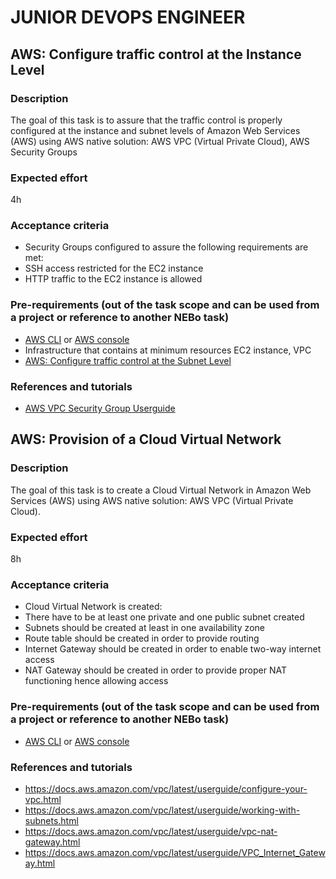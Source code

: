 # JUNIOR DEVOPS ENGINEER

## AWS: Configure traffic control at the Instance Level

### Description
The goal of this task is to assure that the traffic control is properly configured at the instance and subnet levels of Amazon Web Services (AWS) using AWS native solution: AWS VPC (Virtual Private Cloud), AWS Security Groups

### Expected effort
4h

### Acceptance criteria 
* Security Groups configured to assure the following requirements are met:
* SSH access restricted for the EC2 instance
* HTTP traffic to the EC2 instance is allowed

### Pre-requirements (out of the task scope and can be used from a project or reference to another NEBo task)
* [AWS CLI](https://aws.amazon.com/cli/) or [AWS console](https://aws.amazon.com/console/)
* Infrastructure that contains at minimum resources EC2 instance, VPC
* [AWS: Configure traffic control at the Subnet Level](https://confluence.softserveinc.com/display/SDO/AWS%3A+Configure+traffic+control+at+the+Subnet+Level)

### References and tutorials 
* [AWS VPC Security Group Userguide](https://docs.aws.amazon.com/vpc/latest/userguide/VPC_SecurityGroups.html)


## AWS: Provision of a Cloud Virtual Network

### Description
The goal of this task is to create a Cloud Virtual Network in Amazon Web Services (AWS) using AWS native solution: AWS VPC (Virtual Private Cloud).

### Expected effort
8h

### Acceptance criteria 
* Cloud Virtual Network is created:
* There have to be at least one private and one public subnet created
* Subnets should be created at least in one availability zone
* Route table should be created in order to provide routing
* Internet Gateway should be created in order to enable two-way internet access
* NAT Gateway should be created in order to provide proper NAT functioning hence allowing access

### Pre-requirements (out of the task scope and can be used from a project or reference to another NEBo task)
* [AWS CLI](https://aws.amazon.com/cli/) or [AWS console](https://aws.amazon.com/console/)

### References and tutorials 
* https://docs.aws.amazon.com/vpc/latest/userguide/configure-your-vpc.html
* https://docs.aws.amazon.com/vpc/latest/userguide/working-with-subnets.html
* https://docs.aws.amazon.com/vpc/latest/userguide/vpc-nat-gateway.html
* https://docs.aws.amazon.com/vpc/latest/userguide/VPC_Internet_Gateway.html

